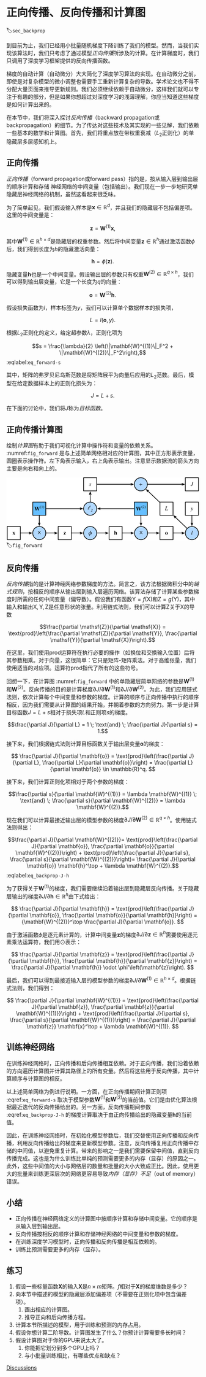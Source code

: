 # 正向传播、反向传播和计算图
:label:`sec_backprop`

到目前为止，我们已经用小批量随机梯度下降训练了我们的模型。然而，当我们实现该算法时，我们只考虑了通过模型*正向传播*所涉及的计算。在计算梯度时，我们只调用了深度学习框架提供的反向传播函数。

梯度的自动计算（自动微分）大大简化了深度学习算法的实现。在自动微分之前，即使是对复杂模型的微小调整也需要手工重新计算复杂的导数。学术论文也不得不分配大量页面来推导更新规则。我们必须继续依赖于自动微分，这样我们就可以专注于有趣的部分，但是如果你想超过对深度学习的浅薄理解，你应当知道这些梯度是如何计算出来的。

在本节中，我们将深入探讨*反向传播*（backward propagation或backpropagation）的细节。为了传达对这些技术及其实现的一些见解，我们依赖一些基本的数学和计算图。首先，我们将重点放在带权重衰减（$L_2$正则化）的单隐藏层多层感知机上。

## 正向传播

*正向传播*（forward propagation或forward pass）指的是，按从输入层到输出层的顺序计算和存储
神经网络的中间变量（包括输出）。我们现在一步一步地研究单隐藏层神经网络的机制，虽然这看起来很乏味。

为了简单起见，我们假设输入样本是$\mathbf{x}\in \mathbb{R}^d$，并且我们的隐藏层不包括偏差项。这里的中间变量是：

$$\mathbf{z}= \mathbf{W}^{(1)} \mathbf{x},$$

其中$\mathbf{W}^{(1)} \in \mathbb{R}^{h \times d}$是隐藏层的权重参数。然后将中间变量$\mathbf{z}\in \mathbb{R}^h$通过激活函数$\phi$后，我们得到长度为$h$的隐藏激活向量：

$$\mathbf{h}= \phi (\mathbf{z}).$$

隐藏变量$\mathbf{h}$也是一个中间变量。假设输出层的参数只有权重$\mathbf{W}^{(2)} \in \mathbb{R}^{q \times h}$，我们可以得到输出层变量，它是一个长度为$q$的向量：

$$\mathbf{o}= \mathbf{W}^{(2)} \mathbf{h}.$$

假设损失函数为$l$，样本标签为$y$，我们可以计算单个数据样本的损失项，

$$L = l(\mathbf{o}, y).$$

根据$L_2$正则化的定义，给定超参数$\lambda$，正则化项为

$$s = \frac{\lambda}{2} \left(\|\mathbf{W}^{(1)}\|_F^2 + \|\mathbf{W}^{(2)}\|_F^2\right),$$
:eqlabel:`eq_forward-s`

其中，矩阵的弗罗贝尼乌斯范数是将矩阵展平为向量后应用的$L_2$范数。最后，模型在给定数据样本上的正则化损失为：

$$J = L + s.$$

在下面的讨论中，我们将$J$称为*目标函数*。

## 正向传播计算图

绘制*计算图*有助于我们可视化计算中操作符和变量的依赖关系。 :numref:`fig_forward` 是与上述简单网络相对应的计算图，其中正方形表示变量，圆圈表示操作符。左下角表示输入，右上角表示输出。注意显示数据流的箭头方向主要是向右和向上的。

![正向传播的计算图](../img/forward.svg)
:label:`fig_forward`

## 反向传播

*反向传播*指的是计算神经网络参数梯度的方法。简言之，该方法根据微积分中的*链式规则*，按相反的顺序从输出层到输入层遍历网络。该算法存储了计算某些参数梯度时所需的任何中间变量（偏导数）。假设我们有函数$\mathsf{Y}=f(\mathsf{X})$和$\mathsf{Z}=g(\mathsf{Y})$，其中输入和输出$\mathsf{X}, \mathsf{Y}, \mathsf{Z}$是任意形状的张量。利用链式法则，我们可以计算$\mathsf{Z}$关于$\mathsf{X}$的导数

$$\frac{\partial \mathsf{Z}}{\partial \mathsf{X}} = \text{prod}\left(\frac{\partial \mathsf{Z}}{\partial \mathsf{Y}}, \frac{\partial \mathsf{Y}}{\partial \mathsf{X}}\right).$$

在这里，我们使用$\text{prod}$运算符在执行必要的操作（如换位和交换输入位置）后将其参数相乘。对于向量，这很简单：它只是矩阵-矩阵乘法。对于高维张量，我们使用适当的对应项。运算符$\text{prod}$指代了所有的这些符号。

回想一下，在计算图 :numref:`fig_forward` 中的单隐藏层简单网络的参数是$\mathbf{W}^{(1)}$和$\mathbf{W}^{(2)}$。反向传播的目的是计算梯度$\partial J/\partial \mathbf{W}^{(1)}$和$\partial J/\partial \mathbf{W}^{(2)}$。为此，我们应用链式法则，依次计算每个中间变量和参数的梯度。计算的顺序与正向传播中执行的顺序相反，因为我们需要从计算图的结果开始，并朝着参数的方向努力。第一步是计算目标函数$J=L+s$相对于损失项$L$和正则项$s$的梯度。

$$\frac{\partial J}{\partial L} = 1 \; \text{and} \; \frac{\partial J}{\partial s} = 1.$$

接下来，我们根据链式法则计算目标函数关于输出层变量$\mathbf{o}$的梯度：

$$
\frac{\partial J}{\partial \mathbf{o}}
= \text{prod}\left(\frac{\partial J}{\partial L}, \frac{\partial L}{\partial \mathbf{o}}\right)
= \frac{\partial L}{\partial \mathbf{o}}
\in \mathbb{R}^q.
$$

接下来，我们计算正则化项相对于两个参数的梯度：

$$\frac{\partial s}{\partial \mathbf{W}^{(1)}} = \lambda \mathbf{W}^{(1)}
\; \text{and} \;
\frac{\partial s}{\partial \mathbf{W}^{(2)}} = \lambda \mathbf{W}^{(2)}.$$

现在我们可以计算最接近输出层的模型参数的梯度$\partial J/\partial \mathbf{W}^{(2)} \in \mathbb{R}^{q \times h}$。使用链式法则得出：

$$\frac{\partial J}{\partial \mathbf{W}^{(2)}}= \text{prod}\left(\frac{\partial J}{\partial \mathbf{o}}, \frac{\partial \mathbf{o}}{\partial \mathbf{W}^{(2)}}\right) + \text{prod}\left(\frac{\partial J}{\partial s}, \frac{\partial s}{\partial \mathbf{W}^{(2)}}\right)= \frac{\partial J}{\partial \mathbf{o}} \mathbf{h}^\top + \lambda \mathbf{W}^{(2)}.$$
:eqlabel:`eq_backprop-J-h`

为了获得关于$\mathbf{W}^{(1)}$的梯度，我们需要继续沿着输出层到隐藏层反向传播。关于隐藏层输出的梯度$\partial J/\partial \mathbf{h} \in \mathbb{R}^h$由下式给出：

$$
\frac{\partial J}{\partial \mathbf{h}}
= \text{prod}\left(\frac{\partial J}{\partial \mathbf{o}}, \frac{\partial \mathbf{o}}{\partial \mathbf{h}}\right)
= {\mathbf{W}^{(2)}}^\top \frac{\partial J}{\partial \mathbf{o}}.
$$

由于激活函数$\phi$是逐元素计算的，计算中间变量$\mathbf{z}$的梯度$\partial J/\partial \mathbf{z} \in \mathbb{R}^h$需要使用逐元素乘法运算符，我们用$\odot$表示：

$$
\frac{\partial J}{\partial \mathbf{z}}
= \text{prod}\left(\frac{\partial J}{\partial \mathbf{h}}, \frac{\partial \mathbf{h}}{\partial \mathbf{z}}\right)
= \frac{\partial J}{\partial \mathbf{h}} \odot \phi'\left(\mathbf{z}\right).
$$

最后，我们可以得到最接近输入层的模型参数的梯度$\partial J/\partial \mathbf{W}^{(1)} \in \mathbb{R}^{h \times d}$。根据链式法则，我们得到：

$$
\frac{\partial J}{\partial \mathbf{W}^{(1)}}
= \text{prod}\left(\frac{\partial J}{\partial \mathbf{z}}, \frac{\partial \mathbf{z}}{\partial \mathbf{W}^{(1)}}\right) + \text{prod}\left(\frac{\partial J}{\partial s}, \frac{\partial s}{\partial \mathbf{W}^{(1)}}\right)
= \frac{\partial J}{\partial \mathbf{z}} \mathbf{x}^\top + \lambda \mathbf{W}^{(1)}.
$$

## 训练神经网络

在训练神经网络时，正向传播和后向传播相互依赖。对于正向传播，我们沿着依赖的方向遍历计算图并计算其路径上的所有变量。然后将这些用于反向传播，其中计算顺序与计算图的相反。

以上述简单网络为例进行说明。一方面，在正向传播期间计算正则项 :eqref:`eq_forward-s` 取决于模型参数$\mathbf{W}^{(1)}$和$\mathbf{W}^{(2)}$的当前值。它们是由优化算法根据最近迭代的反向传播给出的。另一方面，反向传播期间参数 :eqref:`eq_backprop-J-h` 的梯度计算取决于由正向传播给出的隐藏变量$\mathbf{h}$的当前值。

因此，在训练神经网络时，在初始化模型参数后，我们交替使用正向传播和反向传播，利用反向传播给出的梯度来更新模型参数。注意，反向传播复用正向传播中存储的中间值，以避免重复计算。带来的影响之一是我们需要保留中间值，直到反向传播完成。这也是为什么训练比单纯的预测需要更多的内存（显存）的原因之一。此外，这些中间值的大小与网络层的数量和批量的大小大致成正比。因此，使用更大的批量来训练更深层次的网络更容易导致*内存（显存）不足*（out of memory）错误。

## 小结

* 正向传播在神经网络定义的计算图中按顺序计算和存储中间变量。它的顺序是从输入层到输出层。
* 反向传播按相反的顺序计算和存储神经网络的中间变量和参数的梯度。
* 在训练深度学习模型时，正向传播和反向传播是相互依赖的。
* 训练比预测需要更多的内存（显存）。

## 练习

1. 假设一些标量函数$\mathbf{X}$的输入$\mathbf{X}$是$n \times m$矩阵。$f$相对于$\mathbf{X}$的梯度维数是多少？
1. 向本节中描述的模型的隐藏层添加偏差项（不需要在正则化项中包含偏差项）。
    1. 画出相应的计算图。
    1. 推导正向和后向传播方程。
1. 计算本节所描述的模型，用于训练和预测的内存占用。
1. 假设你想计算二阶导数。计算图发生了什么？你预计计算需要多长时间？
1. 假设计算图对于你的GPU来说太大了。
    1. 你能把它划分到多个GPU上吗？
    1. 与小批量训练相比，有哪些优点和缺点？

[Discussions](https://discuss.d2l.ai/t/topic/1816)
